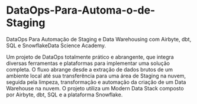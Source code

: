 # DataOps-Para-Automa-o-de-Staging

DataOps Para Automação de Staging e Data Warehousing com Airbyte, dbt, SQL e SnowflakeData Science Academy.

Um projeto de DataOps totalmente prático e abrangente, que integra diversas ferramentas e plataformas para implementar uma solução completa. O fluxo abrange desde a extração de dados brutos de um ambiente local até sua transferência para uma área de Staging na nuvem, seguida pela limpeza, transformação e automação da criação de um Data Warehouse na nuvem. O projeto utiliza um Modern Data Stack composto por Airbyte, dbt, SQL e a plataforma Snowflake.
